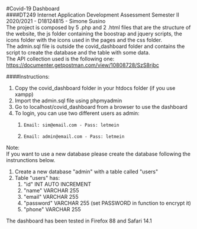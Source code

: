#Covid-19 Dashboard  
####DT249 Internet Application Development Assessment
Semester II 2020/2021 - D18124815 - Simone Susino\
The project is composed by 5 .php and 2 .html files that are the structure of the website, the js folder containing the boostrap and jquery scripts,
the icons folder with the icons used in the pages and the css folder.
\
The admin.sql file is outside the covid_dashboard folder and contains the script to create the database and the table with some data.
\
The API collection used is the following one:
https://documenter.getpostman.com/view/10808728/SzS8rjbc

####Instructions:
1. Copy the covid_dashboard folder in your htdocs folder (if you use xampp)
2. Import the admin.sql file using phpmyadmin
3. Go to localhost/covid_dashboard from a browser to use the dashboard
4. To login, you can use two different users as admin:
    1.     Email: sim@email.com - Pass: letmein
    2.     Email: admin@email.com - Pass: letmein


Note: \
If you want to use a new database please create the database following the instrunctions below.
1. Create a new database "admin" with a table called "users"
2. Table "users" has:
   1. "id" INT AUTO INCREMENT
   2. "name" VARCHAR 255
   3. "email" VARCHAR 255
   4. "password" VARCHAR 255 (set PASSWORD in function to encrypt it) 
   5. "phone" VARCHAR 255 
   
The dashboard has been tested in Firefox 88 and Safari 14.1 





